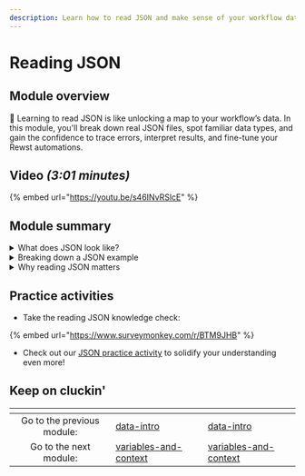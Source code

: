 ```yaml
---
description: Learn how to read JSON and make sense of your workflow data.
---
```


# Reading JSON

## Module overview

:egg: Learning to read JSON is like unlocking a map to your workflow’s data. In this module, you'll break down real JSON files, spot familiar data types, and gain the confidence to trace errors, interpret results, and fine-tune your Rewst automations.

## Video _(3:01 minutes)_

{% embed url="https://youtu.be/s46INvRSlcE" %}

## Module summary

<details>

<summary>What does JSON look like?</summary>

JSON is structured using **four key symbols** to organize data:

* **Braces `{ }`**: Group related information (like a folder).
* **Brackets `[ ]`**: Represent lists (like a drawer of items).
* **Colons `:`**: Separate **keys** (labels) from **values** (data).
* **Quotation Marks `"`**: Indicate text (strings) or numbers that aren't used for math.

</details>

<details>

<summary>Breaking down a JSON example</summary>

Example:

```json
{
  "Event": "Dinner and Concert",
  "Location": {
    "Restaurant": "The Fancy Fork",
    "Concert": "The Jazz Quartet",
    "City": "New Orleans"
  },
  "Guests": ["Alice", "Bob", "Charlie"],
  "ReservationID": 12345,
  "Cost": 200.75,
  "Completed": true}
```

In this example:

* **Braces** hold everything together.
* **Keys** like "Event" label the information.
* **Lists** of guests are inside **brackets**.
* **Values** like "Dinner and Concert" are clearly separated by **colon**

</details>

<details>

<summary>Why reading JSON matters</summary>

Understanding JSON helps you:

* **Trace errors** in workflows by checking the data at each step.
* **Debug workflows** more effectively by identifying missing or incorrect data.
* **Modify data** to improve automations by confidently extracting and using specific information from JSON responses.

By reading JSON, you gain the skills to troubleshoot, adjust, and optimize your Rewst workflows with ease.

</details>

## Practice activities&#x20;

* Take the reading JSON knowledge check:&#x20;

{% embed url="https://www.surveymonkey.com/r/BTM9JHB" %}

* Check out our [JSON practice activity](reading-json-activity.md) to solidify your understanding even more!&#x20;

## Keep on cluckin'

<table data-card-size="large" data-column-title-hidden data-view="cards" data-full-width="false"><thead><tr><th align="center"></th><th data-type="content-ref"></th><th data-hidden data-card-target data-type="content-ref"></th></tr></thead><tbody><tr><td align="center">Go to the previous module: </td><td><a href="../data-intro/">data-intro</a></td><td><a href="../data-intro/">data-intro</a></td></tr><tr><td align="center">Go to the next module:</td><td><a href="../variables-and-context/">variables-and-context</a></td><td><a href="../variables-and-context/">variables-and-context</a></td></tr></tbody></table>
